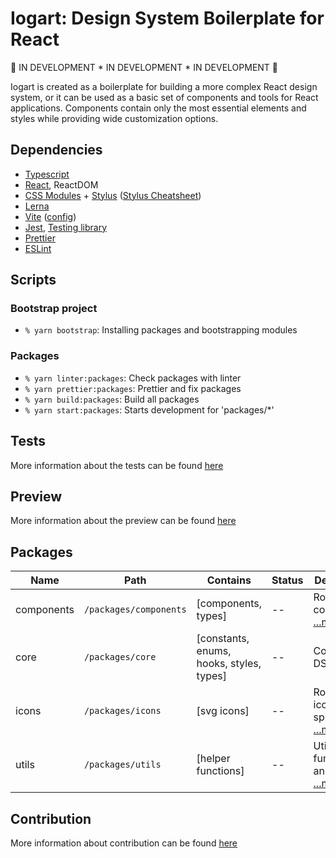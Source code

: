 # Iogart: Design System Boilerplate for React

🚧 IN DEVELOPMENT * IN DEVELOPMENT * IN DEVELOPMENT 🚧

Iogart is created as a boilerplate for building a more complex React design system, 
or it can be used as a basic set of components and tools for React applications.
Components contain only the most essential elements and styles while providing 
wide customization options.

## Dependencies
- [Typescript](https://www.typescriptlang.org/)
- [React](https://reactjs.org/), ReactDOM
- [CSS Modules](https://github.com/css-modules/css-modules) + [Stylus](https://stylus-lang.com/) ([Stylus Cheatsheet](https://devhints.io/stylus))
- [Lerna](https://lerna.js.org/)
- [Vite](https://vitejs.dev/) ([config](https://vitejs.dev/config/))
- [Jest](https://jestjs.io/), [Testing library](https://testing-library.com/)
- [Prettier](https://prettier.io/)
- [ESLint](https://eslint.org/)

## Scripts

### Bootstrap project
- `% yarn bootstrap`: Installing packages and bootstrapping modules

### Packages
- `% yarn linter:packages`: Check packages with linter
- `% yarn prettier:packages`: Prettier and fix packages
- `% yarn build:packages`: Build all packages
- `% yarn start:packages`: Starts development for 'packages/*'

## Tests
More information about the tests can be found [here](./tests/README.md)

## Preview
More information about the preview can be found [here](./preview/README.md)

## Packages

| Name | Path | Contains | Status | Description |
|------|------|----------|--------|-------------|
| components | `/packages/components` | [components, types] | -- | Root of JSX components [...more](./packages/components/README.md) |
| core | `/packages/core` | [constants, enums, hooks, styles, types] | -- | Common for DS [...more](./packages/core/README.md) |
| icons | `/packages/icons` | [svg icons] | -- | Root of SVG icons and spinners [...more](./packages/icons/README.md) |
| utils | `/packages/utils` | [helper functions] | -- | Utility functions and helpers [...more](./packages/utils/README.md) |

## Contribution
More information about contribution can be found [here](./CONTRIBUTION.md)